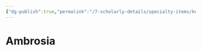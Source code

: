 ```yaml
---
{"dg-publish":true,"permalink":"/7-scholarly-details/specialty-items/key-items/ambrosia/","noteIcon":""}
---
```


# Ambrosia
